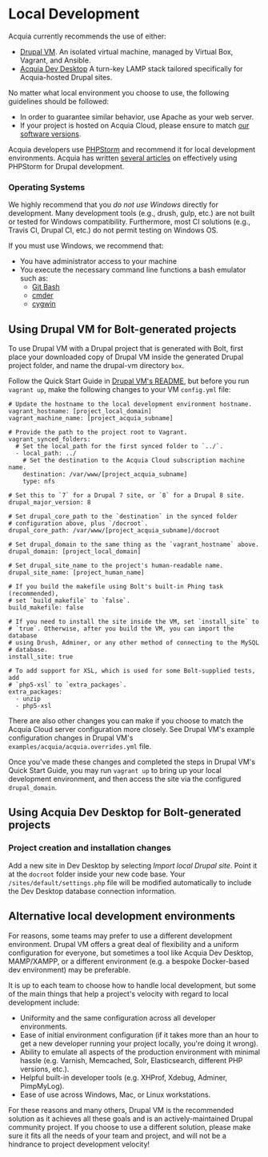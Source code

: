 # Local Development

Acquia currently recommends the use of either:

  * [Drupal VM](http://www.drupalvm.com/). An isolated virtual machine, managed by Virtual Box, Vagrant, and Ansible.
  * [Acquia Dev Desktop](https://www.acquia.com/products-services/dev-desktop) A turn-key LAMP stack tailored specifically for Acquia-hosted Drupal sites.

No matter what local environment you choose to use, the following guidelines should be followed:

  * In order to guarantee similar behavior, use Apache as your web server.
  * If your project is hosted on Acquia Cloud, please ensure to match [our software versions](https://docs.acquia.com/cloud/arch/tech-platform).

Acquia developers use [PHPStorm](http://www.jetbrains.com/phpstorm/) and recommend it for local development environments. Acquia has written [several articles](https://docs.acquia.com/search/site/phpstorm) on effectively using PHPStorm for Drupal development.

### Operating Systems

We highly recommend that you *do not use Windows* directly for development. Many development tools (e.g., drush, gulp, etc.) are not built or tested for Windows compatibility. Furthermore, most CI solutions (e.g., Travis CI, Drupal CI, etc.) do not permit testing on Windows OS.

If you must use Windows, we recommend that:
* You have administrator access to your machine
* You execute the necessary command line functions a bash emulator such as:
    * [Git Bash](https://git-for-windows.github.io/)
    * [cmder](http://cmder.net/)
    * [cygwin](https://www.cygwin.com/)

## Using Drupal VM for Bolt-generated projects

To use Drupal VM with a Drupal project that is generated with Bolt, first place your downloaded copy of Drupal VM inside the generated Drupal project folder, and name the drupal-vm directory `box`.

Follow the Quick Start Guide in [Drupal VM's README](https://github.com/geerlingguy/drupal-vm#quick-start-guide), but before you run  `vagrant up`, make the following changes to your VM
`config.yml` file:

    # Update the hostname to the local development environment hostname.
    vagrant_hostname: [project_local_domain]
    vagrant_machine_name: [project_acquia_subname]

    # Provide the path to the project root to Vagrant.
    vagrant_synced_folders:
      # Set the local_path for the first synced folder to `../`.
      - local_path: ../
        # Set the destination to the Acquia Cloud subscription machine name.
        destination: /var/www/[project_acquia_subname]
        type: nfs

    # Set this to `7` for a Drupal 7 site, or `8` for a Drupal 8 site.
    drupal_major_version: 8

    # Set drupal_core_path to the `destination` in the synced folder
    # configuration above, plus `/docroot`.
    drupal_core_path: /var/www/[project_acquia_subname]/docroot

    # Set drupal_domain to the same thing as the `vagrant_hostname` above.
    drupal_domain: [project_local_domain]

    # Set drupal_site_name to the project's human-readable name.
    drupal_site_name: [project_human_name]

    # If you build the makefile using Bolt's built-in Phing task (recommended),
    # set `build_makefile` to `false`.
    build_makefile: false

    # If you need to install the site inside the VM, set `install_site` to
    # `true`. Otherwise, after you build the VM, you can import the database
    # using Drush, Adminer, or any other method of connecting to the MySQL
    # database.
    install_site: true

    # To add support for XSL, which is used for some Bolt-supplied tests, add
    # `php5-xsl` to `extra_packages`.
    extra_packages:
      - unzip
      - php5-xsl

There are also other changes you can make if you choose to match the Acquia Cloud server configuration more closely. See Drupal VM's example configuration changes in Drupal VM's `examples/acquia/acquia.overrides.yml` file.

Once you've made these changes and completed the steps in Drupal VM's Quick Start Guide, you may run `vagrant up` to bring up your local development environment, and then access the site via the configured `drupal_domain`.

## Using Acquia Dev Desktop for Bolt-generated projects

### Project creation and installation changes

Add a new site in Dev Desktop by selecting _Import local Drupal site_. Point it at the `docroot` folder inside your new code base. Your `/sites/default/settings.php` file will be modified automatically to include the Dev Desktop database connection information.

## Alternative local development environments

For reasons, some teams may prefer to use a different development environment. Drupal VM offers a great deal of flexibility and a uniform configuration for everyone, but sometimes a tool like Acquia Dev Desktop, MAMP/XAMPP, or a different environment (e.g. a bespoke Docker-based dev environment) may be preferable.

It is up to each team to choose how to handle local development, but some of the main things that help a project's velocity with regard to local development include:

  - Uniformity and the same configuration across all developer environments.
  - Ease of initial environment configuration (if it takes more than an hour to get a new developer running your project locally, you're doing it wrong).
  - Ability to emulate all aspects of the production environment with minimal hassle (e.g. Varnish, Memcached, Solr, Elasticsearch, different PHP versions, etc.).
  - Helpful built-in developer tools (e.g. XHProf, Xdebug, Adminer, PimpMyLog).
  - Ease of use across Windows, Mac, or Linux workstations.

For these reasons and many others, Drupal VM is the recommended solution as it achieves all these goals and is an actively-maintained Drupal community project. If you choose to use a different solution, please make sure it fits all the needs of your team and project, and will not be a hindrance to project development velocity!
